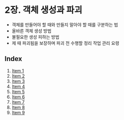 # 2장. 객체 생성과 파괴
- 객체를 만들어야 할 때와 만들지 말아야 할 때를 구분하는 법
- 올바른 객체 생성 방법
- 불필요한 생성 피하는 방법
- 제 때 파괴됨을 보장하며 파괴 전 수행할 정리 작업 관리 요령

## Index
1. [Item 1](https://github.com/yummygyudon/effective-java-study/tree/main/%EA%B0%9D%EC%B2%B4_%EC%83%9D%EC%84%B1%EC%9E%90_%ED%8C%8C%EA%B4%B4/item_1)
2. [Item 2](https://github.com/yummygyudon/effective-java-study/tree/main/%EA%B0%9D%EC%B2%B4_%EC%83%9D%EC%84%B1%EC%9E%90_%ED%8C%8C%EA%B4%B4/item_2)
3. [Item 3](https://github.com/yummygyudon/effective-java-study/tree/main/%EA%B0%9D%EC%B2%B4_%EC%83%9D%EC%84%B1%EC%9E%90_%ED%8C%8C%EA%B4%B4/item_3)
4. [Item 4](https://github.com/yummygyudon/effective-java-study/tree/main/%EA%B0%9D%EC%B2%B4_%EC%83%9D%EC%84%B1%EC%9E%90_%ED%8C%8C%EA%B4%B4/item_4)
5. [Item 5](https://github.com/yummygyudon/effective-java-study/tree/main/%EA%B0%9D%EC%B2%B4_%EC%83%9D%EC%84%B1%EC%9E%90_%ED%8C%8C%EA%B4%B4/item_5)
6. [Item 6](https://github.com/yummygyudon/effective-java-study/tree/main/%EA%B0%9D%EC%B2%B4_%EC%83%9D%EC%84%B1%EC%9E%90_%ED%8C%8C%EA%B4%B4/item_6)
7. [Item 7](https://github.com/yummygyudon/effective-java-study/tree/main/%EA%B0%9D%EC%B2%B4_%EC%83%9D%EC%84%B1%EC%9E%90_%ED%8C%8C%EA%B4%B4/item_7)
8. [Item 8](https://github.com/yummygyudon/effective-java-study/tree/main/%EA%B0%9D%EC%B2%B4_%EC%83%9D%EC%84%B1%EC%9E%90_%ED%8C%8C%EA%B4%B4/item_8)
9. [Item 9](https://github.com/yummygyudon/effective-java-study/tree/main/%EA%B0%9D%EC%B2%B4_%EC%83%9D%EC%84%B1%EC%9E%90_%ED%8C%8C%EA%B4%B4/item_9)
